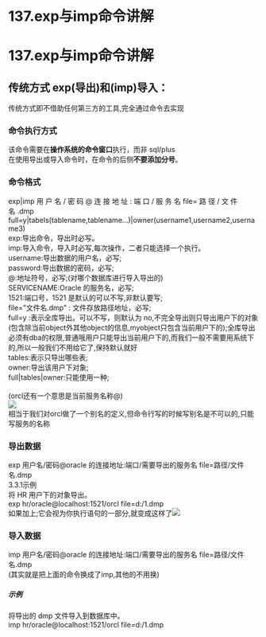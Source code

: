 # 137.exp与imp命令讲解

<a name="Jv4ee"></a>
# 137.exp与imp命令讲解
<a name="JpTbj"></a>
## 传统方式 exp(导出)和(imp)导入：
传统方式即不借助任何第三方的工具,完全通过命令去实现
<a name="NwXj9"></a>
### 命令执行方式
该命令需要在**操作系统的命令窗口**执行，而非 sql/plus<br />在使用导出或导入命令时，在命令的后侧**不要添加分号**。
<a name="UAuMs"></a>
### 命令格式
exp|imp 用 户 名 / 密 码 @ 连 接 地 址 : 端 口 / 服 务 名 file= 路 径 / 文 件 名 .dmp<br />full=y|tabels(tablename,tablename...)|owner(username1,username2,username3)<br />exp:导出命令，导出时必写。<br />imp:导入命令，导入时必写,每次操作，二者只能选择一个执行。<br />username:导出数据的用户名，必写;<br />password:导出数据的密码，必写;<br />@:地址符号，必写;(对哪个数据库进行导入导出的)<br />SERVICENAME:Oracle 的服务名，必写;<br />1521:端口号，1521 是默认的可以不写,非默认要写;<br />file="文件名.dmp" : 文件存放路径地址，必写;<br />full=y :表示全库导出。可以不写，则默认为 no,不完全导出则只导出用户下的对象(包含除当前object外其他object的信息,myobject只包含当前用户下的);全库导出必须有dba的权限,普通哦用户只能导出当前用户下的,而我们一般不需要用系统下的,所以一般我们不用给它了,保持默认就好<br />tables:表示只导出哪些表;<br />owner:导出该用户下对象;<br />full|tables|owner:只能使用一种;<br /> <br />(orcl还有一个意思是当前服务名称@)<br />![](https://cdn.nlark.com/yuque/0/2019/png/349894/1561371616809-edab00e9-4788-4ce7-a29a-aee85f38dfa7.png#align=left&display=inline&height=148&originHeight=296&originWidth=1108&size=0&status=done&width=554)<br />相当于我们对orcl做了一个别名的定义,但命令行写的时候写别名是不可以的,只能写服务的名称
<a name="RWlqD"></a>
### 导出数据
exp 用户名/密码@oracle 的连接地址:端口/需要导出的服务名 file=路径/文件名.dmp<br />3.3.1示例<br />将 HR 用户下的对象导出。<br />exp hr/oracle@localhost:1521/orcl file=d:/1.dmp<br />如果加上;它会视为你执行语句的一部分,就变成这样了![](https://cdn.nlark.com/yuque/0/2019/png/349894/1561371618235-c26f49bb-fae0-49bb-9014-4c2f9b20f664.png#align=left&display=inline&height=26&originHeight=26&originWidth=85&size=0&status=done&width=85)
<a name="0d31w"></a>
### 导入数据
imp 用户名/密码@oracle 的连接地址:端口/需要导出的服务名 file=路径/文件名.dmp<br />(其实就是把上面的命令换成了imp,其他的不用换)
<a name="7vZ5F"></a>
##### 示例
将导出的 dmp 文件导入到数据库中。<br />imp hr/oracle@localhost:1521/orcl file=d:/1.dmp
